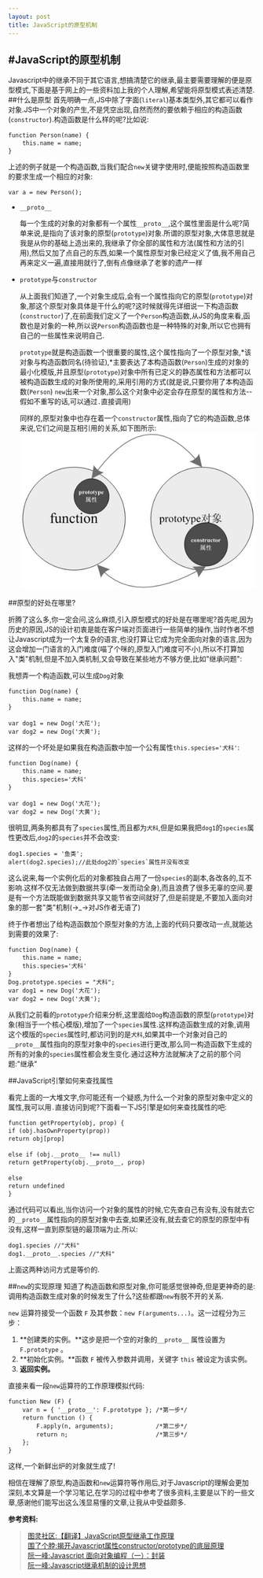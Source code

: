 ```yaml
---
layout: post
title: JavaScript的原型机制
---
```

#JavaScript的原型机制
---
Javascript中的继承不同于其它语言,想搞清楚它的继承,最主要需要理解的便是原型模式,下面是基于网上的一些资料加上我的个人理解,希望能将原型模式表述清楚.
##什么是原型
首先明确一点,JS中除了字面(`literal`)基本类型外,其它都可以看作对象.JS中一个对象的产生,不是凭空出现,自然而然的要依赖于相应的构造函数(`constructor`).构造函数是什么样的呢?比如说:  

	function Person(name) {
		this.name = name;
	}
上述的例子就是一个构造函数,当我们配合`new`关键字使用时,便能按照构造函数里的要求生成一个相应的对象:

	var a = new Person();

* `__proto__`  

	每一个生成的对象的对象都有一个属性`__proto__`,这个属性里面是什么呢?简单来说,是指向了该对象的原型(`prototype`)对象.所谓的原型对象,大体意思就是我是从你的基础上造出来的,我继承了你全部的属性和方法(属性和方法的引用),然后又加了点自己的东西,如果一个属性原型对象已经定义了值,我不用自己再来定义一遍,直接用就行了,倒有点像继承了老爹的遗产一样  

* `prototype`与`constructor`  

	从上面我们知道了,一个对象生成后,会有一个属性指向它的原型(`prototype`)对象,那这个原型对象具体是干什么的呢?这时候就得先详细说一下构造函数(`constructor`)了,在前面我们定义了一个`Person`构造函数,从JS的角度来看,函数也是对象的一种,所以说`Person`构造函数也是一种特殊的对象,所以它也拥有自己的一些属性来说明自己.  

	`prototype`就是构造函数一个很重要的属性,这个属性指向了一个原型对象,*该对象与构造函数同名(待验证),*主要表达了本构造函数(`Person`)生成的对象的最小化模版,并且原型(`prototype`)对象中所有已定义的静态属性和方法都可以被构造函数生成的对象所使用的,采用引用的方式(就是说,只要你用了本构造函数(`Person`) `new`出来一个对象,那么这个对象中必定会存在原型的属性和方法--假如不重写的话,可以通过`.`直接调用)

	同样的,原型对象中也存在着一个`constructor`属性,指向了它的构造函数,总体来说,它们之间是互相引用的关系,如下图所示:  
	![构造函数和原型对象的引用关系](/images/constructorAndprototype.jpg)

##原型的好处在哪里?

折腾了这么多,你一定会问,这么麻烦,引入原型模式的好处是在哪里呢?首先呢,因为历史的原因,JS的设计初衷是能在客户端对页面进行一些简单的操作,当时作者不想让Javascript成为一个太复杂的语言,也没打算让它成为完全面向对象的语言,因为这会增加一门语言的入门难度(喵了个咪的,原型入门难度可不小),所以不打算加入"类"机制,但是不加入类机制,又会导致在某些地方不够方便,比如"继承问题":  

我想弄一个构造函数,可以生成`Dog`对象
	
	function Dog(name) {
		this.name = name;
	}
	
	var dog1 = new Dog('大花');
	var dog2 = new Dog('大黄');

这样的一个坏处是如果我在构造函数中加一个公有属性`this.species='犬科'`:  

	function Dog(name) {
		this.name = name;
		this.species='犬科'
	}
	
	var dog1 = new Dog('大花');
	var dog2 = new Dog('大黄');
很明显,两条狗都具有了`species`属性,而且都为`犬科`,但是如果我把`dog1`的`species`属性更改后,`dog2`的`species`并不会改变:

	dog1.species = '鱼类';
	alert(dog2.species);//此处dog2的`species`属性并没有改变
这么说来,每一个实例化后的对象都独自占用了一份`species`的副本,各改各的,互不影响.这样不仅无法做到数据共享(牵一发而动全身),而且浪费了很多无辜的空间.要是有一个方法既能做到数据共享又能节省空间就好了,但是前提是,不要加入面向对象的那一套"类"机制(→_→对JS作者无语了)

终于作者想出了给构造函数加个原型对象的方法,上面的代码只要改动一点,就能达到需要的效果了:

	function Dog(name) {
		this.name = name;
		this.species='犬科'
	}
	Dog.prototype.species = "犬科";
	var dog1 = new Dog('大花');
	var dog2 = new Dog('大黄');

从我们之前看的`prototype`介绍来分析,这里面给`Dog`构造函数的原型(`prototype`)对象(相当于一个核心模版),增加了一个`species`属性.这样构造函数生成的对象,调用这个模版的`species`属性时,都访问到的是`犬科`,如果其中一个对象对自己的`__proto__`属性指向的原型对象中的`species`进行更改,那么同一构造函数下生成的所有的对象的`species`属性都会发生变化.通过这种方法就解决了之前的那个问题:"继承"

##JavaScript引擎如何来查找属性

看完上面的一大堆文字,你可能还有一个疑惑,为什么一个对象的原型对象中定义的属性,我可以用`.`直接访问到呢?下面看一下JS引擎是如何来查找属性的吧:  

	function getProperty(obj, prop) {
	if (obj.hasOwnProperty(prop))
	return obj[prop]
	
	else if (obj.__proto__ !== null)
	return getProperty(obj.__proto__, prop)
	
	else
	return undefined
	}

通过代码可以看出,当你访问一个对象的属性的时候,它先查自己有没有,没有就去它的`__proto__`属性指向的原型对象中去查,如果还没有,就去查它的原型的原型中有没有,这样一直到原型链的最顶端为止.所以:

	dog1.species //"犬科"
	dog1.__proto__.species //"犬科"

上面这两种访问方式是等价的.

##`new`的实现原理
知道了构造函数和原型对象,你可能感觉很神奇,但是更神奇的是:调用构造函数生成对象的时候发生了什么?这些都跟`new`有脱不开的关系.

`new` 运算符接受一个函数 `F` 及其参数：`new F(arguments...)`。这一过程分为三步：

1. 	**创建类的实例。**这步是把一个空的对象的`__proto__` 属性设置为 `F.prototype` 。
2. 	**初始化实例。**函数 `F` 被传入参数并调用，关键字 `this` 被设定为该实例。
3. 	**返回实例。**
	
直接来看一段`new`运算符的工作原理模拟代码:
	
	function New (F) {
		var n = { '__proto__': F.prototype }; /*第一步*/
		return function () {
			F.apply(n, arguments);            /*第二步*/
			return n;                         /*第三步*/
		};
	}

这样,一个新鲜出炉的对象就生成了!

相信在理解了原型,构造函数和`new`运算符等作用后,对于Javascript的理解会更加深刻,本文算是一个学习笔记,在学习的过程中参考了很多资料,主要是以下的一些文章,感谢他们能写出这么浅显易懂的文章,让我从中受益颇多.  

**参考资料:**  

> [图灵社区:【翻译】JavaScript原型继承工作原理](http://www.ituring.com.cn/article/56184)  
[围了个脖:揭开Javascript属性constructor/prototype的底层原理](http://blog.csdn.net/hikvision_java_gyh/article/details/8937157 "揭开Javascript属性constructor/prototype的底层原理")	  
[阮一峰:Javascript 面向对象编程（一）：封装](http://www.ruanyifeng.com/blog/2010/05/object-oriented_javascript_encapsulation.html)  
[阮一峰:Javascript继承机制的设计思想](http://www.ruanyifeng.com/blog/2011/06/designing_ideas_of_inheritance_mechanism_in_javascript.html)
